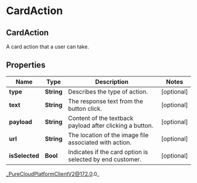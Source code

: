 # CardAction

## CardAction
A card action that a user can take.

## Properties

|Name | Type | Description | Notes|
|------------ | ------------- | ------------- | -------------|
| **type** | **String** | Describes the type of action. | [optional] |
| **text** | **String** | The response text from the button click. | [optional] |
| **payload** | **String** | Content of the textback payload after clicking a button. | [optional] |
| **url** | **String** | The location of the image file associated with action. | [optional] |
| **isSelected** | **Bool** | Indicates if the card option is selected by end customer. | [optional] |



_PureCloudPlatformClientV2@172.0.0_
